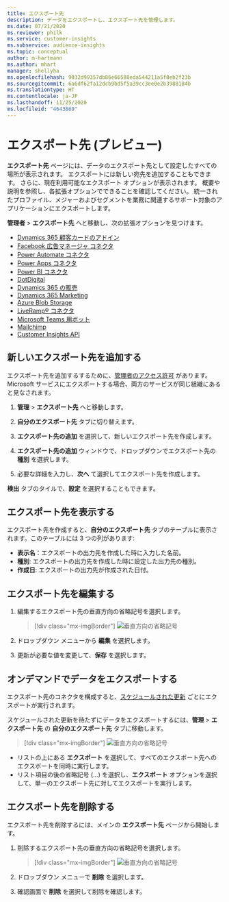 ```yaml
---
title: エクスポート先
description: データをエクスポートし、エクスポート先を管理します。
ms.date: 07/21/2020
ms.reviewer: philk
ms.service: customer-insights
ms.subservice: audience-insights
ms.topic: conceptual
author: m-hartmann
ms.author: mhart
manager: shellyha
ms.openlocfilehash: 9032d99357db86e66588eda544211a5f8eb2f23b
ms.sourcegitcommit: 6a6df62fa12dcb9bd5f5a39cc3ee0e2b3988184b
ms.translationtype: HT
ms.contentlocale: ja-JP
ms.lasthandoff: 11/25/2020
ms.locfileid: "4643869"
---
```

# <a name="export-destinations-preview"></a>エクスポート先 (プレビュー)

**エクスポート先** ページには、データのエクスポート先として設定したすべての場所が表示されます。 エクスポートには新しい宛先を追加することもできます。 さらに、現在利用可能なエクスポート オプションが表示されます。 概要や説明を参照し、各拡張オプションでできることを確認してください。 統一されたプロファイル、メジャーおよびセグメントを業務に関連するサポート対象のアプリケーションにエクスポートします。

**管理者** > **エクスポート先** へと移動し、次の拡張オプションを見つけます。

- [Dynamics 365 顧客カードのアドイン](customer-card-add-in.md)
- [Facebook 広告マネージャ コネクタ](export-facebook.md)
- [Power Automate コネクタ](export-power-automate.md)
- [Power Apps コネクタ](export-power-apps.md)
- [Power BI コネクタ](export-power-bi.md)
- [DotDigital](export-dotdigital.md)
- [Dynamics 365 の販売](export-dynamics365-sales.md)
- [Dynamics 365 Marketing](export-dynamics365-marketing.md)
- [Azure Blob Storage](export-azure-blob-storage.md)
- [LiveRamp&reg; コネクタ](export-liveramp.md)
- [Microsoft Teams 用ボット](export-teams-bot.md)
- [Mailchimp](export-mailchimp.md)
- [Customer Insights API](apis.md)

## <a name="add-a-new-export-destination"></a>新しいエクスポート先を追加する

エクスポート先を追加するするために、[管理者のアクセス許可](permissions.md) があります。 Microsoft サービスにエクスポートする場合、両方のサービスが同じ組織にあると見なされます。

1. **管理** > **エクスポート先** へと移動します。

1. **自分のエクスポート先** タブに切り替えます。

1. **エクスポート先の追加** を選択して、新しいエクスポート先を作成します。

1. **エクスポート先の追加** ウィンドウで、ドロップダウンでエクスポート先の **種別** を選択します。

1. 必要な詳細を入力し、**次へ** て選択してエクスポート先を作成します。

**検出** タブのタイルで、**設定** を選択することもできます。

## <a name="view-export-destinations"></a>エクスポート先を表示する

エクスポート先を作成すると、**自分のエクスポート先** タブのテーブルに表示されます。このテーブルには 3 つの列があります:

- **表示名**：エクスポートの出力先を作成した時に入力した名前。
- **種別**: エクスポートの出力先を作成した時に設定した出力先の種別。
- **作成日**: エクスポートの出力先が作成された日付。

## <a name="edit-an-export-destination"></a>エクスポート先を編集する

1. 編集するエクスポート先の垂直方向の省略記号を選択します。

   > [!div class="mx-imgBorder"]
   > ![垂直方向の省略記号](media/export-destinations-page-ellipsis.png "垂直方向の省略記号")

1. ドロップダウン メニューから **編集** を選択します。

1. 更新が必要な値を変更して、**保存** を選択します。

## <a name="export-data-on-demand"></a>オンデマンドでデータをエクスポートする

エクスポート先のコネクタを構成すると、[スケジュールされた更新](system.md#schedule-tab) ごとにエクスポートが実行されます。

スケジュールされた更新を待たずにデータをエクスポートするには、**管理** > **エクスポート先** の **自分のエクスポート先** タブに移動します。

> [!div class="mx-imgBorder"]
> ![垂直方向の省略記号](media/export-destinations-page-ellipsis.png "垂直方向の省略記号")

- リストの上にある **エクスポート** を選択して、すべてのエクスポート先へのエクスポートを同時に実行します。
- リスト項目の後の省略記号 (...) を選択し、**エクスポート** オプションを選択して、単一のエクスポート先に対してエクスポートを実行します。

## <a name="remove-an-export-destination"></a>エクスポート先を削除する

エクスポート先を削除するには、メインの **エクスポート先** ページから開始します。

1. 削除するエクスポート先の垂直方向の省略記号を選択します。

   > [!div class="mx-imgBorder"]
   > ![垂直方向の省略記号](media/export-destinations-page-ellipsis.png "垂直方向の省略記号")

2. ドロップダウン メニューで **削除** を選択します。

3. 確認画面で **削除** を選択して削除を確認します。
